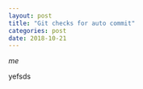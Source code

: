 ```yaml
---
layout: post
title: "Git checks for auto commit"
categories: post
date: 2018-10-21
---
```


*me*

yefsds
